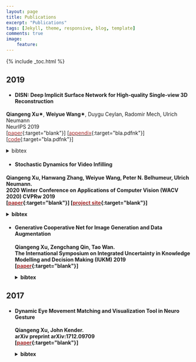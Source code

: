 ```yaml
---
layout: page
title: Publications
excerpt: "Publications"
tags: [Jekyll, theme, responsive, blog, template]
comments: true
image: 
    feature: 
---
```


{% include _toc.html %}

## 2019

* #### DISN: Deep Implicit Surface Network for High-quality Single-view 3D Reconstruction  
 <b>Qiangeng Xu&#10036;</b>, <b>Weiyue Wang&#10036;</b>, Duygu Ceylan, Radomir Mech, Ulrich Neumann    
 NeurIPS 2019   
\[[<font color="brown">paper</font>](https://arxiv.org/abs/1905.10711){:target="blank"}\] \[[<font color="brown">appendix</font>](http://www-scf.usc.edu/~weiyuewa/papers/neurips_2019_supp.pdf){:target="bla.pdfnk"}\] \[[<font color="brown">code</font>](https://github.com/Xharlie/DISN){:target="bla.pdfnk"}\]
  <details> <summary>bibtex</summary>   
      
  @inProceedings{xu2019disn, 
  
  <b> title={DISN: Deep Implicit Surface Network for High-quality Single-view 3D Reconstruction},
      
  <b> author={Xu, Qiangeng and Wang, Weiyue and Ceylan, Duygu and Mech, Radomir and Neumann, Ulrich},
      
  <b> booktitle={NeurIPS},
      
  <b> year={2019}
      
  }
  
  </details>


* #### Stochastic Dynamics for Video Infilling  
 <b>Qiangeng Xu</b>, Hanwang Zhang, Weiyue Wang, Peter N. Belhumeur, Ulrich Neumann.  
  2020 Winter Conference on Applications of Computer Vision (WACV 2020)	
  CVPRw 2019  
\[[<font color="brown">paper</font>](https://arxiv.org/abs/1809.00263){:target="blank"}\] \[[<font color="brown">project site</font>](../projects/project_sites/SDVI/video_results.html){:target="blank"}\] 
  <details> <summary>bibtex</summary>
      
  @inProceedings{xu2020sdvi, 
  
  <b> title={Stochastic Dynamics for Video Infilling},
      
  <b> author={Qiangeng Xu, Hanwang Zhang, Weiyue Wang, Peter N. Belhumeur, Ulrich Neumann},
      
  <b> booktitle={WACV2020},
      
  <b> year={2020}
      
  } 
  
  </details>


* #### Generative Cooperative Net for Image Generation and Data Augmentation  
  <b>Qiangeng Xu</b>, Zengchang Qin, Tao Wan.   
  The International Symposium on Integrated Uncertainty in Knowledge Modelling and Decision Making (IUKM) 2019  
\[[<font color="brown">paper</font>](https://arxiv.org/abs/1705.02887){:target="blank"}\] 
  <details> <summary>bibtex</summary>
        
    @inproceedings{xu2019generative,
    
    <b> title={Generative cooperative net for image generation and data augmentation},
      
    <b> author={Xu, Qiangeng and Qin, Zengchang and Wan, Tao},
      
    <b> booktitle={International Symposium on Integrated Uncertainty in Knowledge Modelling and Decision Making},
      
    <b> pages={284--294},
      
    <b> year={2019},
      
    <b> organization={Springer}
      
    }
    
  </details>
  
## 2017

* #### Dynamic Eye Movement Matching and Visualization Tool in Neuro Gesture  
  <b>Qiangeng Xu</b>, John Kender.   
  arXiv preprint arXiv:1712.09709  
\[[<font color="brown">paper</font>](https://arxiv.org/abs/1712.09709){:target="blank"}\] 
  <details> <summary>bibtex</summary>
        
    ```
    @misc{xu2017report,
        title={Report: Dynamic Eye Movement Matching and Visualization Tool in Neuro Gesture},
        author={Qiangeng Xu and John Kender},
        year={2017},
        eprint={1712.09709},
        archivePrefix={arXiv},
        primaryClass={cs.NE}
    }
    ```
  </details>
